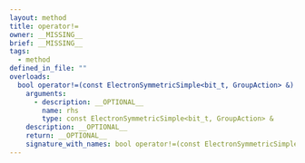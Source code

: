 ```yaml
---
layout: method
title: operator!=
owner: __MISSING__
brief: __MISSING__
tags:
  - method
defined_in_file: ""
overloads:
  bool operator!=(const ElectronSymmetricSimple<bit_t, GroupAction> &) const:
    arguments:
      - description: __OPTIONAL__
        name: rhs
        type: const ElectronSymmetricSimple<bit_t, GroupAction> &
    description: __OPTIONAL__
    return: __OPTIONAL__
    signature_with_names: bool operator!=(const ElectronSymmetricSimple<bit_t, GroupAction> & rhs) const
---
```

